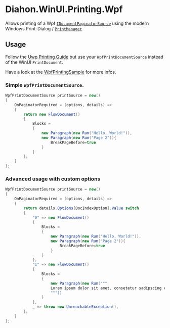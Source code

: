# Diahon.WinUI.Printing.Wpf
Allows printing of a Wpf [`IDocumentPaginatorSource`](https://learn.microsoft.com/de-de/dotnet/api/system.windows.documents.idocumentpaginatorsource) using the modern Windows Print-Dialog / [`PrintManager`](https://learn.microsoft.com/en-us/uwp/api/windows.graphics.printing.printmanager).

## Usage
Follow the [Uwp Printing Guide](https://learn.microsoft.com/en-us/windows/uwp/devices-sensors/print-from-your-app) but use your `WpfPrintDocumentSource` instead of the WinUI `PrintDocument`.

Have a look at the [WpfPrintingSample](https://github.com/Diahon/Diahon.WinUI.Printing/tree/main/samples/WpfPrintingSample) for more infos.

### Simple `WpfPrintDocumentSource`.
```cs
WpfPrintDocumentSource printSource = new()
{
    OnPaginatorRequired = (options, details) =>
    {
        return new FlowDocument()
        {
            Blocks =
            {
                new Paragraph(new Run("Hello, World!")),
                new Paragraph(new Run("Page 2")){
                    BreakPageBefore=true
                }
            }
        };
    }
};
```

### Advanced usage with custom options
```cs
WpfPrintDocumentSource printSource = new()
{
    OnPaginatorRequired = (options, details) =>
    {
        return details.Options[DocIndexOption].Value switch
        {
            "0" => new FlowDocument()
            {
                Blocks =
                {
                    new Paragraph(new Run("Hello, World!")),
                    new Paragraph(new Run("Page 2")){
                        BreakPageBefore=true
                    }
                }
            },
            "1" => new FlowDocument()
            {
                Blocks =
                {
                    new Paragraph(new Run("""
                    Lorem ipsum dolor sit amet, consetetur sadipscing elitr, sed diam nonumy eirmod tempor invidunt ut labore et dolore magna aliquyam erat, sed diam voluptua. At vero eos et accusam et justo duo dolores et ea rebum. Stet clita kasd gubergren, no sea takimata sanctus est Lorem ipsum dolor sit amet. Lorem ipsum dolor sit amet, consetetur sadipscing elitr, sed diam nonumy eirmod tempor invidunt ut labore et dolore magna aliquyam erat, sed diam voluptua. At vero eos et accusam et justo duo dolores et ea rebum. Stet clita kasd gubergren, no sea takimata sanctus est Lorem ipsum dolor sit amet.
                    """))
                }
            },
            _ => throw new UnreachableException(),
        };
    }
};
```
